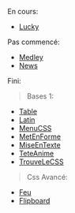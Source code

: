 En cours:
- <a href="2_CssAvance_3_lucky.html">Lucky</a>

Pas commencé:
- <a href="2_CssAvance_4_medley.html">Medley</a>
- <a href="2_CssAvance_5_news.html">News</a>

Fini:
>Bases 1:
- <a href="1_bases_1_Table.html">Table</a>
- <a href="1_bases_2_Latin.html">Latin</a>
- <a href="1_bases_3_MenuCSS.html">MenuCSS</a>
- <a href="1_bases_4_MetEnForme.html">MetEnForme</a>
- <a href="1_bases_5_MiseEnTexte.html">MiseEnTexte</a>
- <a href="1_bases_6_TeteAnime.html">TeteAnime</a>
- <a href="1_bases_7_TrouveLeCSS.html">TrouveLeCSS</a>
>Css Avancé:
- <a href="2_CssAvance_1_feu.html">Feu</a>
- <a href="2_CssAvance_2_flipboard.html">Flipboard</a>
